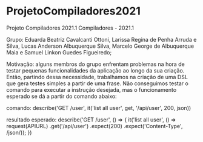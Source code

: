 # ProjetoCompiladores2021
Projeto Compiladores 2021.1
Compiladores - 2021.1

Grupo: Eduarda Beatriz Cavalcanti Ottoni, Larissa Regina de Penha Arruda e Silva, Lucas Anderson Albuquerque Silva, Marcelo George de Albuquerque Maia e Samuel Linkon Guedes Figueiredo;

Motivação: alguns membros do grupo enfrentam problemas na hora de testar pequenas funcionalidades da aplicação ao longo da sua criação. Então, partindo dessa necessidade, trabalhamos na criação de uma DSL que gera testes simples a partir de uma frase. Não conseguimos testar o comando para executar a instrução desejada, mas o funcionamento esperado se dá a partir do comando abaixo:

  comando:
   describe('GET /user', it('list all user', get, '/api/user', 200, json))

  resultado esperado:
  describe('GET /user', () => {
  it('list all user', () => request(APIURL)
    .get('/api/user')
    .expect(200)
    .expect('Content-Type', /json/));
})
